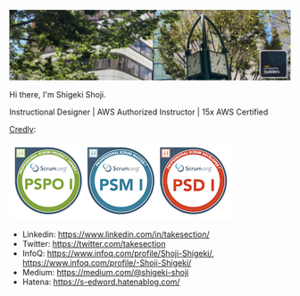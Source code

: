 ![](header.png)

Hi there, I'm Shigeki Shoji.

Instructional Designer | AWS Authorized Instructor | 15x AWS Certified

[Credly](https://www.credly.com/users/username.835c802c/badges):

![Professional Scrum](professional-scrum.png)

* Linkedin: https://www.linkedin.com/in/takesection/
* Twitter: https://twitter.com/takesection
* InfoQ: https://www.infoq.com/profile/Shoji-Shigeki/, https://www.infoq.com/profile/-Shoji-Shigeki/
* Medium: https://medium.com/@shigeki-shoji
* Hatena: https://s-edword.hatenablog.com/
